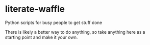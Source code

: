 # literate-waffle
Python scripts for busy people to get stuff done

There is likely a better way to do anything, so take anything here as a starting point and make it your own.
